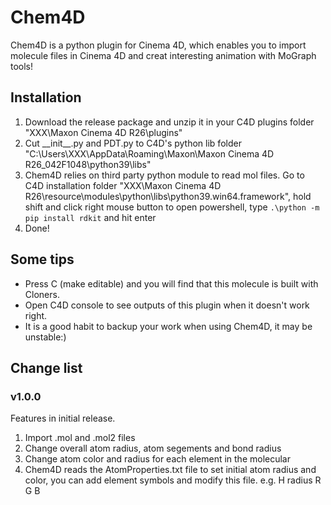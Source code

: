 # Chem4D
 Chem4D is a python plugin for Cinema 4D, which enables you to import molecule files in Cinema 4D and creat interesting animation with MoGraph tools!
## Installation
1. Download the release package and unzip it in your C4D plugins folder "XXX\Maxon Cinema 4D R26\plugins"
2. Cut \_\_init__.py and PDT.py to C4D's python lib folder "C:\Users\XXX\AppData\Roaming\Maxon\Maxon Cinema 4D R26_042F1048\python39\libs"
3. Chem4D relies on third party python module to read mol files. Go to C4D installation folder "XXX\Maxon Cinema 4D R26\resource\modules\python\libs\python39.win64.framework", hold shift and click right mouse button to open powershell, type
`.\python -m pip install rdkit` and hit enter
4. Done!
## Some tips
* Press C (make editable) and you will find that this molecule is built with Cloners.
* Open C4D console to see outputs of this plugin when it doesn't work right.
* It is a good habit to backup your work when using Chem4D, it may be unstable:)
## Change list
### v1.0.0
Features in initial release.<br>
1. Import .mol and .mol2 files
2. Change overall atom radius, atom segements and bond radius
3. Change atom color and radius for each element in the molecular
4. Chem4D reads the AtomProperties.txt file to set initial atom radius and color, you can add element symbols and modify this file. e.g. H radius R G B
